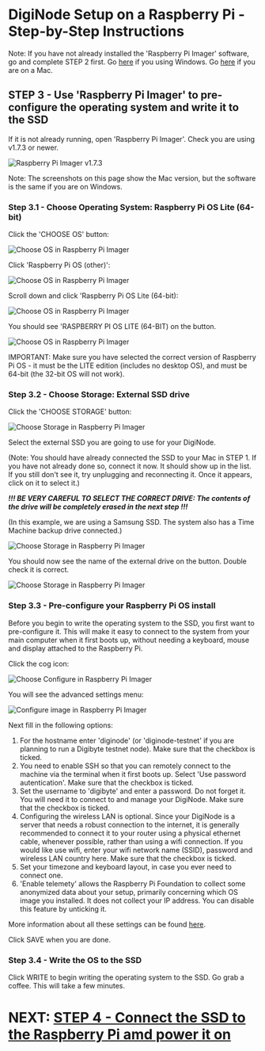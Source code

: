 # DigiNode Setup on a Raspberry Pi - Step-by-Step Instructions

Note: If you have not already installed the 'Raspberry Pi Imager' software, go and complete STEP 2 first. Go [here](/docs/rpi_setup_step2_get_imager_win.md) if you using Windows. Go [here](/docs/rpi_setup_step2_get_imager_mac.md) if you are on a Mac.

## STEP 3 - Use 'Raspberry Pi Imager' to pre-configure the operating system and write it to the SSD

If it is not already running, open 'Raspberry Pi Imager'. Check you are using v1.7.3 or newer.

![Raspberry Pi Imager v1.7.3](/images/macos_setup_3.png)

Note: The screenshots on this page show the Mac version, but the software is the same if you are on Windows.

### Step 3.1 - Choose Operating System: Raspberry Pi OS Lite (64-bit)

Click the 'CHOOSE OS' button:

![Choose OS in Raspberry Pi Imager](/images/macos_setup_3_1a.png)

Click 'Raspberry Pi OS (other)':

![Choose OS in Raspberry Pi Imager](/images/macos_setup_3_1b.png)

Scroll down and click 'Raspberry Pi OS Lite (64-bit):

![Choose OS in Raspberry Pi Imager](/images/macos_setup_3_1c.png)

You should see 'RASPBERRY PI OS LITE (64-BIT) on the button. 

![Choose OS in Raspberry Pi Imager](/images/macos_setup_3_1d.png)

IMPORTANT: Make sure you have selected the correct version of Raspberry Pi OS - it must be the LITE edition (includes no desktop OS), and must be 64-bit (the 32-bit OS will not work).

### Step 3.2 - Choose Storage: External SSD drive

Click the 'CHOOSE STORAGE' button:

![Choose Storage in Raspberry Pi Imager](/images/macos_setup_3_2a.png)

Select the external SSD you are going to use for your DigiNode. 

(Note: You should have already connected the SSD to your Mac in STEP 1. If you have not already done so, connect it now. It should show up in the list. If you still don't see it, try unplugging and reconnecting it. Once it appears, click on it to select it.)

***!!! BE VERY CAREFUL TO SELECT THE CORRECT DRIVE: The contents of the drive will be completely erased in the next step !!!***

(In this example, we are using a Samsung SSD. The system also has a Time Machine backup drive connected.)

![Choose Storage in Raspberry Pi Imager](/images/macos_setup_3_2b.png)

You should now see the name of the external drive on the button. Double check it is correct.

![Choose Storage in Raspberry Pi Imager](/images/macos_setup_3_2c.png)

### Step 3.3 - Pre-configure your Raspberry Pi OS install

Before you begin to write the operating system to the SSD, you first want to pre-configure it. This will make it easy to connect to the system from your main computer when it first boots up, without needing a keyboard, mouse and display attached to the Raspberry Pi.

Click the cog icon:

![Choose Configure in Raspberry Pi Imager](/images/macos_setup_3_3a.png)

You will see the advanced settings menu:

![Configure image in Raspberry Pi Imager](/images/macos_setup_3_3b.png)

Next fill in the following options:

1. For the hostname enter 'diginode' (or 'diginode-testnet' if you are planning to run a Digibyte testnet node). Make sure that the checkbox is ticked.
2. You need to enable SSH so that you can remotely connect to the machine via the terminal when it first boots up. Select 'Use password autentication'. Make sure that the checkbox is ticked.
3. Set the username to 'digibyte' and enter a password. Do not forget it. You will need it to connect to and manage your DigiNode. Make sure that the checkbox is ticked.
4. Configuring the wireless LAN is optional. Since your DigiNode is a server that needs a robust connection to the internet, it is generally recommended to connect it to your router using a physical ethernet cable, whenever possible, rather than using a wifi connection. If you would like use wifi, enter your wifi network name (SSID), password and wireless LAN country here. Make sure that the checkbox is ticked.
5. Set your timezone and keyboard layout, in case you ever need to connect one.
6. 'Enable telemety' allows the Raspberry Pi Foundation to collect some anonymized data about your setup, primarily concerning which OS image you installed. It does not collect your IP address. You can disable this feature by unticking it.

More information about all these settings can be found [here](https://talktech.info/2022/02/06/raspberry-pi-imager/).

Click SAVE when you are done.

### Step 3.4 - Write the OS to the SSD

Click WRITE to begin writing the operating system to the SSD. Go grab a coffee. This will take a few minutes.


# NEXT: [STEP 4 - Connect the SSD to the Raspberry Pi amd power it on](/docs/rpi_setup_step4_boot_pi.md)